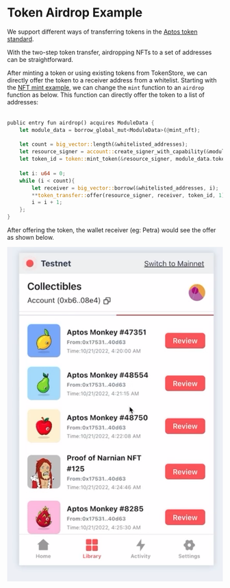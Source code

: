 # Token Airdrop Example

We support different ways of transferring tokens in the [Aptos token standard](../aptos-token.md#token-transfer).

With the two-step token transfer, airdropping NFTs to a set of addresses can be straightforward. 

After minting a token or using existing tokens from TokenStore, we can directly offer the token to a receiver address from a whitelist. Starting with the [NFT mint example](https://github.com/aptos-labs/aptos-core/blob/main/aptos-move/move-examples/mint_nft/2-Using-Resource-Account/sources/create_nft_with_resource_account.move), we can change the `mint` function to an `airdrop` function as below. This function can directly offer the token to a list of addresses:

```rust

public entry fun airdrop() acquires ModuleData {
    let module_data = borrow_global_mut<ModuleData>(@mint_nft);

    let count = big_vector::length(&whitelisted_addresses);
    let resource_signer = account::create_signer_with_capability(&module_data.signer_cap);
    let token_id = token::mint_token(&resource_signer, module_data.token_data_id, count);

    let i: u64 = 0;
    while (i < count){
        let receiver = big_vector::borrow(&whitelisted_addresses, i);
        **token_transfer::offer(resource_signer, receiver, token_id, 1);**
        i = i + 1;
    };
}
```

After offering the token, the wallet receiver (eg: Petra) would see the offer as shown below.

![Screenshot 2023-01-12 at 5.35.32 PM.png](Token%20Airdrop%20Example%20c4d35e65f7314699a5335fb96d2d5c1f/Screenshot_2023-01-12_at_5.35.32_PM.png)
